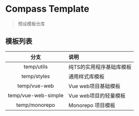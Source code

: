 # Compass Template
> 预设模板仓库

## 模板列表

|         分支          | 说明             |
|:-------------------:|:---------------|
|     temp/utils      | 纯TS的实用程序基础库模板  |
|     temp/styles     | 通用样式库模板        |
|    temp/vue-web     | Vue web项目基础模板  |
| temp/vue-web-simple | Vue web项目的轻量模板 |
|    temp/monorepo    | Monorepo 项目模板  |
